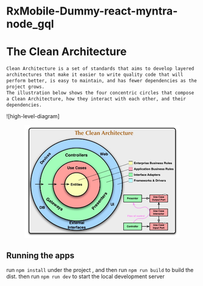 # RxMobile-Dummy-react-myntra-node_gql

# The Clean Architecture

    Clean Architecture is a set of standards that aims to develop layered architectures that make it easier to write quality code that will perform better, is easy to maintain, and has fewer dependencies as the project grows.
    The illustration below shows the four concentric circles that compose a Clean Architecture, how they interact with each other, and their dependencies.

![high-level-diagram]

<p align="center">
    <img height="300" src="docs/images/high-level-diagram.jpg">
  </p>

## Running the apps

run `npm install` under the project , and then run `npm run build` to build the dist.
then run `npm run dev` to start the local development server
